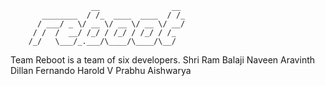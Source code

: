 
                      __                __ 
           ________  / /_  ____  ____  / /_
          / ___/ _ \/ __ \/ __ \/ __ \/ __/
         / /  /  __/ /_/ / /_/ / /_/ / /_  
        /_/   \___/_.___/\____/\____/\__/  

Team Reboot is a team of six developers.
  Shri Ram Balaji
  Naveen
  Aravinth
  Dillan Fernando
  Harold V Prabhu
  Aishwarya
